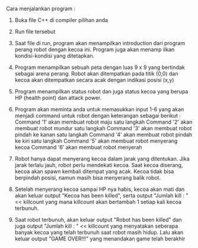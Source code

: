 Cara menjalankan program : 
1. Buka file C++ di compiler pilihan anda

2. Run file tersebut

3. Saat file di run, program akan menampilkan introduction dari
program perang robot dengan kecoa ini. Program juga akan menamp
ilkan kondisi-kondisi yang ditetapkan.

4. Program menampilkan sebuah peta dengan luas 9 x 9 yang bertindak
sebagai arena perang. Robot akan ditempatkan pada titik (0,0) 
dan kecoa akan ditempatkan secara acak dengan indikasi posisi (x,y)

5. Program menampilkan status robot dan juga status kecoa yang
berupa HP (health point) dan attack power.

6. Program akan meminta anda untuk memasukkan input 1-6 yang akan
menjadi command untuk robot dengan keterangan sebagai berikut :
Command '1' akan membuat robot maju satu langkah
Command '2' akan membuat robot mundur satu langkah
Command '3' akan membuat robot pindah ke kanan satu langkah
Command '4' akan membuat robot pindah ke kiri satu langkah 
Command '5' akan membuat robot menyerang kecoa
Command '6' akan membuat robot menyerah

7. Robot hanya dapat menyerang kecoa dalam jarak yang ditentukan.
Jika jarak terlalu jauh, robot perlu mendekati kecoa. Saat kecoa
diserang, kecoa akan spawn kembali ditempat yang acak. Kecoa tidak
bisa berpindah posisi, namun masih bisa menyerang balik robot.

8. Setelah menyerang kecoa sampai HP nya habis, kecoa akan mati 
dan akan keluar output "Kecoa has been killed", serta output 
"Jumlah kill : " << killcount yang mana killcount akan bertambah
1 setiap kali kecoa terbunuh.

9. Saat robot terbunuh, akan keluar output "Robot has been killed"
dan juga output "Jumlah kill : " << killcount yang menyatakan
seberapa banyak kecoa yang telah terbunuh saat robot masih hidup.
Lalu akan keluar output "GAME OVER!!!" yang menandakan game telah
berakhir
